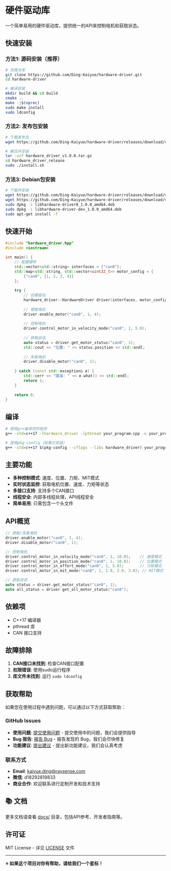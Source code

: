 # 硬件驱动库

一个简单易用的硬件驱动库，提供统一的API来控制电机和获取状态。

## 快速安装

### 方法1: 源码安装（推荐）
```bash
# 克隆仓库
git clone https://github.com/Ding-Kaiyue/hardware-driver.git
cd hardware-driver

# 编译安装
mkdir build && cd build
cmake ..
make -j$(nproc)
sudo make install
sudo ldconfig
```

### 方法2: 发布包安装
```bash
# 下载发布包
wget https://github.com/Ding-Kaiyue/hardware-driver/releases/download/v1.0.0/hardware_driver_v1.0.0.tar.gz

# 解压并安装
tar -xzf hardware_driver_v1.0.0.tar.gz
cd hardware_driver_release
sudo ./install.sh
```

### 方法3: Debian包安装
```bash
# 下载并安装
wget https://github.com/Ding-Kaiyue/hardware-driver/releases/download/v1.0.0/libhardware-driver0_1.0.0_amd64.deb
wget https://github.com/Ding-Kaiyue/hardware-driver/releases/download/v1.0.0/libhardware-driver-dev_1.0.0_amd64.deb
sudo dpkg -i libhardware-driver0_1.0.0_amd64.deb
sudo dpkg -i libhardware-driver-dev_1.0.0_amd64.deb
sudo apt-get install -f
```

## 快速开始

```cpp
#include "hardware_driver.hpp"
#include <iostream>

int main() {
    // 配置硬件
    std::vector<std::string> interfaces = {"can0"};
    std::map<std::string, std::vector<uint32_t>> motor_config = {
        {"can0", {1, 2, 3, 4}}
    };
    
    try {
        // 创建驱动
        hardware_driver::HardwareDriver driver(interfaces, motor_config);
        
        // 使能电机
        driver.enable_motor("can0", 1, 4);
        
        // 控制电机
        driver.control_motor_in_velocity_mode("can0", 1, 5.0);
        
        // 获取状态
        auto status = driver.get_motor_status("can0", 1);
        std::cout << "位置: " << status.position << std::endl;
        
        // 失能电机
        driver.disable_motor("can0", 1);
        
    } catch (const std::exception& e) {
        std::cerr << "错误: " << e.what() << std::endl;
        return 1;
    }
    
    return 0;
}
```

## 编译

```bash
# 使用g++编译您的程序
g++ -std=c++17 -lhardware_driver -lpthread your_program.cpp -o your_program

# 使用pkg-config（如果已安装）
g++ -std=c++17 $(pkg-config --cflags --libs hardware_driver) your_program.cpp -o your_program
```

## 主要功能

- **多种控制模式**: 速度、位置、力矩、MIT模式
- **实时状态监控**: 获取电机位置、速度、力矩等状态
- **多接口支持**: 支持多个CAN接口
- **线程安全**: 内部多线程处理，API线程安全
- **简单易用**: 只需包含一个头文件

## API概览

```cpp
// 使能/失能电机
driver.enable_motor("can0", 1, 4);
driver.disable_motor("can0", 1);

// 控制电机
driver.control_motor_in_velocity_mode("can0", 1, 10.0);    // 速度模式
driver.control_motor_in_position_mode("can0", 1, 10.0);    // 位置模式
driver.control_motor_in_effort_mode("can0", 1, 5.0);       // 力矩模式
driver.control_motor_in_mit_mode("can0", 1, 1.0, 2.0, 3.0); // MIT模式

// 获取状态
auto status = driver.get_motor_status("can0", 1);
auto all_status = driver.get_all_motor_status("can0");
```

## 依赖项

- C++17 编译器
- pthread 库
- CAN 接口支持

## 故障排除

1. **CAN接口未找到**: 检查CAN接口配置
2. **权限错误**: 使用sudo运行程序
3. **库文件未找到**: 运行 `sudo ldconfig`

## 获取帮助

如果您在使用过程中遇到问题，可以通过以下方式获取帮助：

### GitHub Issues
- **使用问题**: [提交使用问题](https://github.com/Ding-Kaiyue/hardware-driver/issues/new?template=usage_question.md) - 提交使用中的问题，我们会提供指导
- **Bug 报告**: [报告 Bug](https://github.com/Ding-Kaiyue/hardware-driver/issues/new?template=bug_report.md) - 报告发现的 Bug，我们会尽快修复
- **功能建议**: [提出建议](https://github.com/Ding-Kaiyue/hardware-driver/issues/new?template=feature_request.md) - 提出新功能建议，我们会认真考虑

### 联系方式
- **Email**: kaiyue.ding@raysense.com
- **微信**: d18292819833
- **商业合作**: 欢迎联系进行定制开发和技术支持

## 📚 文档

更多文档请查看 [docs/](docs/) 目录，包括API参考、开发者指南等。

## 许可证

MIT License - 详见 [LICENSE](LICENSE) 文件 

---

**⭐ 如果这个项目对你有帮助，请给我们一个星标！**
